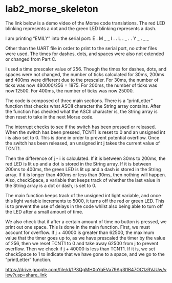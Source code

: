 # lab2_morse_skeleton

The link below is a demo video of the Morse code translations. The red LED blinking represents a dot and the green LED blinking represents a dash. 

I am printing “EMILY” into the serial port:
E	.
M	_ _
I	. .
L	. _ . .
Y	_ . _ _

Other than the UART file in order to print to the serial port, no other files were used. The times for dashes, dots, and spaces were also not extended or changed from Part C. 

I used a time prescaler value of 256. Though the times for dashes, dots, and spaces were not changed, the number of ticks calculated for 30ms, 200ms and 400ms were different due to the prescaler. For 30ms, the number of ticks was now 480000/256 = 1875. For 200ms, the number of ticks was now 12500. For 400ms, the number of ticks was now 25000. 

The code is composed of three main sections. There is a “printLetter” function that checks what ASCII character the String array contains. After the function has checked what the ASCII character is, the String array is then reset to take in the next Morse code.

The interrupt checks to see if the switch has been pressed or released. When the switch has been pressed, TCNT1 is reset to 0 and an unsigned int i is also set to 0. This is done in order to prevent potential overflow. Once the switch has been released, an unsigned int j takes the current value of TCNT1. 

Then the difference of j - i is calculated. If it is between 30ms to 200ms, the red LED is lit up and a dot is stored in the String array. If it is between 200ms to 400ms, the green LED is lit up and a dash is stored in the String array. If it is longer than 400ms or less than 30ms, then nothing will happen. Also, checkSpace, a variable that keeps track of whether the last value in the String array is a dot or dash, is set to 0. 

The main function keeps track of the unsigned int light variable, and once this light variable increments to 5000, it turns off the red or green LED. This is to prevent the use of delays in the code whilst also being able to turn off the LED after a small amount of time.

We also check that if after a certain amount of time no button is pressed, we print out one space. This is done in the main function. First, we must account for overflow. If j + 40000 is greater than 62500, the maximum value that the timer goes up to, as we have prescaled the timer by the value of 256, then we reset TCNT1 to 0 and take away 62500 from j to prevent overflow. Then we check if j + 40000 is less than TCNT1. If it is, we set checkSpace to 1 to indicate that we have gone to a space, and we go to the “printLetter” function.

https://drive.google.com/file/d/1P3QgMHXoYqEVa79Ag3l1B47OC1zRVJUw/view?usp=share_link 
